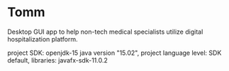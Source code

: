 # Tomm
Desktop GUI app to help non-tech medical specialists utilize digital hospitalization platform. 


project SDK: openjdk-15 java version "15.02", project language level: SDK default, libraries: javafx-sdk-11.0.2

